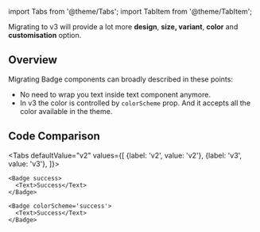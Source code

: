 import Tabs from '@theme/Tabs';
import TabItem from '@theme/TabItem';

Migrating to v3 will provide a lot more **design**, **size, variant**, **color** and **customisation** option.

## Overview

Migrating Badge components can broadly described in these points:

- No need to wrap you text inside text component anymore.
- In v3 the color is controlled by `colorScheme` prop. And it accepts all the color available in the theme.

## Code Comparison

<Tabs
defaultValue="v2"
values={[
{label: 'v2', value: 'v2'},
{label: 'v3', value: 'v3'},
]}>
<TabItem value="v2">

```tsx
<Badge success>
  <Text>Success</Text>
</Badge>
```

</TabItem>
<TabItem value="v3">

```tsx
<Badge colorScheme='success'>
  <Text>Success</Text>
</Badge>
```

</TabItem>
</Tabs>
